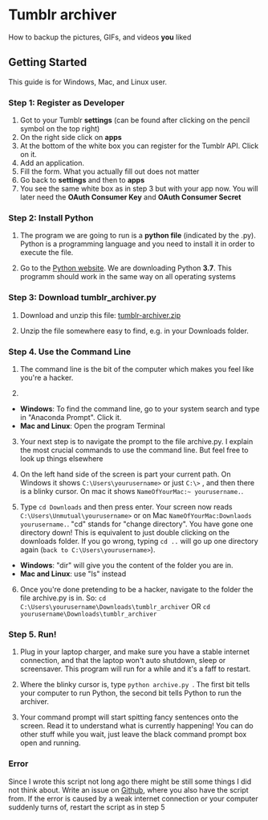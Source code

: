 # Tumblr archiver

How to backup the pictures, GIFs, and videos **you** liked



## Getting Started
This guide is for Windows, Mac, and Linux user. 

### Step 1: Register as Developer
1. Got to your Tumblr **settings** (can be found after clicking on the pencil symbol on the top right)
2. On the right side click on **apps**
3. At the bottom of the white box you can register for the Tumblr API. Click on it.
4. Add an application.
5. Fill the form. What you actually fill out does not matter
6. Go back to **settings** and then to **apps**
7. You see the same white box as in step 3 but with your app now. You will later need the **OAuth Consumer Key** and **OAuth Consumer Secret**

### Step 2: Install Python
1. The program we are going to run is a **python file** (indicated by the .py). Python is a programming language and you need to install it in order to execute the file.

2. Go to the [Python website](https://www.anaconda.com/download/). We are downloading Python **3.7**. This programm should work in the same way on all operating systems


### Step 3: Download tumblr_archiver.py

1. Download and unzip this file: [tumblr-archiver.zip](https://github.com/aauss/tumblr_archiver/zipball/master)

2. Unzip the file somewhere easy to find, e.g. in your Downloads folder. 


### Step 4. Use the Command Line

1. The command line is the bit of the computer which makes you feel like you're a hacker. 

2. 
- **Windows**: To find the command line, go to your system search and type in "Anaconda Prompt". Click it.
- **Mac and Linux**: Open the program Terminal

3. Your next step is to navigate the prompt to the file archive.py. I explain the most crucial commands to use the command line. But feel free to look up things elsewhere

4. On the left hand side of the screen is part your current path. On Windows it shows `C:\Users\yourusername>` or just `C:\>` , and then there is a blinky cursor. On mac it shows `NameOfYourMac:~ yourusername.`.

5. Type `cd Downloads` and then press enter. Your screen now reads `C:\Users\Unmutual\yourusername>` or on Mac `NameOfYourMac:Downlaods yourusername.`. "cd" stands for "change directory". You have gone one directory down! This is equivalent to just double clicking on the downloads folder. If you go wrong, typing `cd ..` will go up one directory again (`back to C:\Users\yourusername>`). 
- **Windows**: "dir" will give you the content of the folder you are in.
- **Mac and Linux**: use "ls" instead
6. Once you're done pretending to be a hacker, navigate to the folder the file archive.py is in. So:
`cd C:\Users\yourusername\Downloads\tumblr_archiver` OR `cd yourusername\Downloads\tumblr_archiver`


### Step 5. Run!

1. Plug in your laptop charger, and make sure you have a stable internet connection, and that the laptop won't auto shutdown, sleep or screensaver. This program will run for a while and it's a faff to restart. 

2. Where the blinky cursor is, type `python archive.py `. The first bit tells your computer to run Python, the second bit tells Python to run the archiver.

3. Your command prompt will start spitting fancy sentences onto the screen. Read it to understand what is currently happening! You can do other stuff while you wait, just leave the black command prompt box open and running.

### Error
Since I wrote this script not long ago there might be still some things I did not think about. Write an issue on [Github](https://github.com/aauss/tumblr_archiver/issues), where you also have the script from. If the error is caused by a weak internet connection or your computer suddenly turns of, restart the script as in step 5

